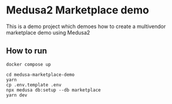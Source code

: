# Medusa2 Marketplace demo

This is a demo project which demoes how to create a multivendor marketplace demo using Medusa2

## How to run 

```
docker compose up
```

```
cd medusa-marketplace-demo
yarn
cp .env.template .env
npx medusa db:setup --db marketplace
yarn dev
```

